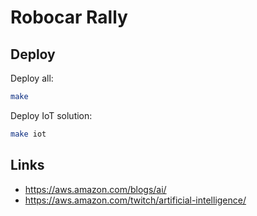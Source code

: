 
# Robocar Rally

## Deploy

Deploy all:
```bash
make
```

Deploy IoT solution:
```bash
make iot
```

## Links

- https://aws.amazon.com/blogs/ai/
- https://aws.amazon.com/twitch/artificial-intelligence/

